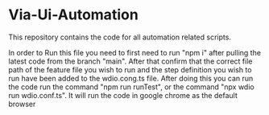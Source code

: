 # Via-Ui-Automation
This repository contains the code for all automation related scripts.

In order to Run this file you need to first need to run "npm i" after pulling the latest code from the branch "main". After that confirm that the correct file path of the feature file you wish to run and the step definition you wish to run have been added to the wdio.cong.ts file.
After doing this you can run the code run the command "npm run runTest", or the command "npx wdio run wdio.conf.ts". It will run the code in google chrome as the default browser